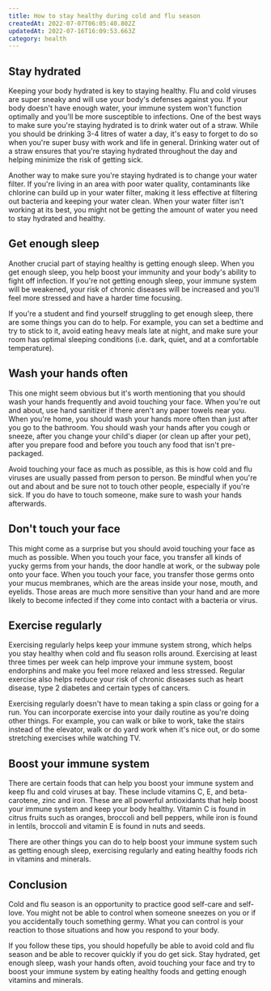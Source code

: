 ```yaml
---
title: How to stay healthy during cold and flu season
createdAt: 2022-07-07T06:05:40.802Z
updatedAt: 2022-07-16T16:09:53.663Z
category: health
---
```


## Stay hydrated

Keeping your body hydrated is key to staying healthy. Flu and cold viruses are super sneaky and will use your body's defenses against you. If your body doesn't have enough water, your immune system won't function optimally and you'll be more susceptible to infections. One of the best ways to make sure you're staying hydrated is to drink water out of a straw. While you should be drinking 3-4 litres of water a day, it's easy to forget to do so when you're super busy with work and life in general. Drinking water out of a straw ensures that you're staying hydrated throughout the day and helping minimize the risk of getting sick.

Another way to make sure you're staying hydrated is to change your water filter. If you're living in an area with poor water quality, contaminants like chlorine can build up in your water filter, making it less effective at filtering out bacteria and keeping your water clean. When your water filter isn't working at its best, you might not be getting the amount of water you need to stay hydrated and healthy.

## Get enough sleep

Another crucial part of staying healthy is getting enough sleep. When you get enough sleep, you help boost your immunity and your body's ability to fight off infection.
If you're not getting enough sleep, your immune system will be weakened, your risk of chronic diseases will be increased and you'll feel more stressed and have a harder time focusing.

If you're a student and find yourself struggling to get enough sleep, there are some things you can do to help. For example, you can set a bedtime and try to stick to it, avoid eating heavy meals late at night, and make sure your room has optimal sleeping conditions (i.e. dark, quiet, and at a comfortable temperature).

## Wash your hands often

This one might seem obvious but it's worth mentioning that you should wash your hands frequently and avoid touching your face. When you're out and about, use hand sanitizer if there aren't any paper towels near you.
When you're home, you should wash your hands more often than just after you go to the bathroom. You should wash your hands after you cough or sneeze, after you change your child's diaper (or clean up after your pet), after you prepare food and before you touch any food that isn't pre-packaged.

Avoid touching your face as much as possible, as this is how cold and flu viruses are usually passed from person to person. Be mindful when you're out and about and be sure not to touch other people, especially if you're sick. If you do have to touch someone, make sure to wash your hands afterwards.

## Don't touch your face

This might come as a surprise but you should avoid touching your face as much as possible. When you touch your face, you transfer all kinds of yucky germs from your hands, the door handle at work, or the subway pole onto your face.
When you touch your face, you transfer those germs onto your mucus membranes, which are the areas inside your nose, mouth, and eyelids. Those areas are much more sensitive than your hand and are more likely to become infected if they come into contact with a bacteria or virus.

## Exercise regularly

Exercising regularly helps keep your immune system strong, which helps you stay healthy when cold and flu season rolls around.
Exercising at least three times per week can help improve your immune system, boost endorphins and make you feel more relaxed and less stressed. Regular exercise also helps reduce your risk of chronic diseases such as heart disease, type 2 diabetes and certain types of cancers.

Exercising regularly doesn't have to mean taking a spin class or going for a run. You can incorporate exercise into your daily routine as you're doing other things. For example, you can walk or bike to work, take the stairs instead of the elevator, walk or do yard work when it's nice out, or do some stretching exercises while watching TV.

## Boost your immune system

There are certain foods that can help you boost your immune system and keep flu and cold viruses at bay.
These include vitamins C, E, and beta-carotene, zinc and iron.
These are all powerful antioxidants that help boost your immune system and keep your body healthy. Vitamin C is found in citrus fruits such as oranges, broccoli and bell peppers, while iron is found in lentils, broccoli and vitamin E is found in nuts and seeds.

There are other things you can do to help boost your immune system such as getting enough sleep, exercising regularly and eating healthy foods rich in vitamins and minerals.

## Conclusion

Cold and flu season is an opportunity to practice good self-care and self-love. You might not be able to control when someone sneezes on you or if you accidentally touch something germy. What you can control is your reaction to those situations and how you respond to your body.

If you follow these tips, you should hopefully be able to avoid cold and flu season and be able to recover quickly if you do get sick. Stay hydrated, get enough sleep, wash your hands often, avoid touching your face and try to boost your immune system by eating healthy foods and getting enough vitamins and minerals.
